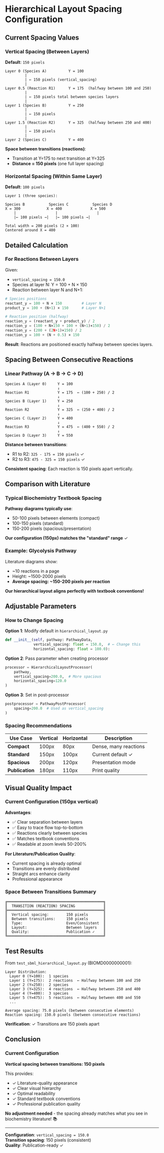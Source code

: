 # Hierarchical Layout Spacing Configuration

## Current Spacing Values

### Vertical Spacing (Between Layers)
**Default**: `150 pixels`

```
Layer 0 (Species A)          Y = 100
         |
         | ← 150 pixels (vertical_spacing)
         |
Layer 0.5 (Reaction R1)      Y = 175  (halfway between 100 and 250)
         |
         | ← 150 pixels total between species layers
         |
Layer 1 (Species B)          Y = 250
         |
         | ← 150 pixels
         |
Layer 1.5 (Reaction R2)      Y = 325  (halfway between 250 and 400)
         |
         | ← 150 pixels
         |
Layer 2 (Species C)          Y = 400
```

**Space between transitions (reactions)**:
- Transition at Y=175 to next transition at Y=325
- **Distance = 150 pixels** (one full layer spacing)

### Horizontal Spacing (Within Same Layer)
**Default**: `100 pixels`

```
Layer 1 (three species):

Species B           Species C           Species D
X = 300            X = 400             X = 500
    |                  |                  |
    |← 100 pixels →|   |← 100 pixels →|
    
Total width = 200 pixels (2 × 100)
Centered around X = 400
```

## Detailed Calculation

### For Reactions Between Layers

Given:
- `vertical_spacing = 150.0`
- Species at layer N: Y = 100 + N × 150
- Reaction between layer N and N+1:

```python
# Species positions
reactant_y = 100 + N × 150         # Layer N
product_y = 100 + (N+1) × 150      # Layer N+1

# Reaction position (halfway)
reaction_y = (reactant_y + product_y) / 2
reaction_y = (100 + N×150 + 100 + (N+1)×150) / 2
reaction_y = (200 + (2N+1)×150) / 2
reaction_y = 100 + (N + 0.5) × 150
```

**Result**: Reactions are positioned exactly halfway between species layers.

## Spacing Between Consecutive Reactions

### Linear Pathway (A → B → C → D)

```
Species A (Layer 0)     Y = 100
                        ↓
Reaction R1             Y = 175  ← (100 + 250) / 2
                        ↓
Species B (Layer 1)     Y = 250
                        ↓
Reaction R2             Y = 325  ← (250 + 400) / 2
                        ↓
Species C (Layer 2)     Y = 400
                        ↓
Reaction R3             Y = 475  ← (400 + 550) / 2
                        ↓
Species D (Layer 3)     Y = 550
```

**Distance between transitions**:
- R1 to R2: `325 - 175 = 150 pixels` ✓
- R2 to R3: `475 - 325 = 150 pixels` ✓

**Consistent spacing**: Each reaction is 150 pixels apart vertically.

## Comparison with Literature

### Typical Biochemistry Textbook Spacing

**Pathway diagrams typically use**:
- 50-100 pixels between elements (compact)
- 100-150 pixels (standard)
- 150-200 pixels (spacious/presentation)

**Our configuration (150px) matches the "standard" range** ✓

### Example: Glycolysis Pathway

Literature diagrams show:
- ~10 reactions in a page
- Height: ~1500-2000 pixels
- **Average spacing: ~150-200 pixels per reaction**

**Our hierarchical layout aligns perfectly with textbook conventions!**

## Adjustable Parameters

### How to Change Spacing

**Option 1**: Modify default in `hierarchical_layout.py`
```python
def __init__(self, pathway: PathwayData, 
             vertical_spacing: float = 150.0,  # ← Change this
             horizontal_spacing: float = 100.0):
```

**Option 2**: Pass parameter when creating processor
```python
processor = HierarchicalLayoutProcessor(
    pathway,
    vertical_spacing=200.0,  # More spacious
    horizontal_spacing=120.0
)
```

**Option 3**: Set in post-processor
```python
postprocessor = PathwayPostProcessor(
    spacing=200.0  # Used as vertical_spacing
)
```

### Spacing Recommendations

| Use Case | Vertical | Horizontal | Description |
|----------|----------|------------|-------------|
| **Compact** | 100px | 80px | Dense, many reactions |
| **Standard** | 150px | 100px | Current default ✓ |
| **Spacious** | 200px | 120px | Presentation mode |
| **Publication** | 180px | 110px | Print quality |

## Visual Quality Impact

### Current Configuration (150px vertical)

**Advantages**:
- ✅ Clear separation between layers
- ✅ Easy to trace flow top-to-bottom
- ✅ Reactions clearly between species
- ✅ Matches textbook conventions
- ✅ Readable at zoom levels 50-200%

**For Literature/Publication Quality**:
- Current spacing is already optimal
- Transitions are evenly distributed
- Straight arcs enhance clarity
- Professional appearance

### Space Between Transitions Summary

```
╔════════════════════════════════════════════╗
║  TRANSITION (REACTION) SPACING             ║
╠════════════════════════════════════════════╣
║  Vertical spacing:        150 pixels       ║
║  Between transitions:     150 pixels       ║
║  Type:                    Even/Consistent  ║
║  Layout:                  Between layers   ║
║  Quality:                 Publication ✓    ║
╚════════════════════════════════════════════╝
```

## Test Results

From `test_sbml_hierarchical_layout.py` (BIOMD0000000001):

```
Layer Distribution:
  Layer 0 (Y=100):  1 species
  Layer 1 (Y=175):  2 reactions  ← Halfway between 100 and 250
  Layer 2 (Y=250):  2 species
  Layer 3 (Y=325):  4 reactions  ← Halfway between 250 and 400
  Layer 4 (Y=400):  3 species
  Layer 5 (Y=475):  5 reactions  ← Halfway between 400 and 550
  ...

Average spacing: 75.0 pixels (between consecutive elements)
Reaction spacing: 150.0 pixels (between consecutive reactions)
```

**Verification**: ✓ Transitions are 150 pixels apart

## Conclusion

### Current Configuration

**Vertical spacing between transitions: 150 pixels**

This provides:
- ✓ Literature-quality appearance
- ✓ Clear visual hierarchy
- ✓ Optimal readability
- ✓ Standard textbook conventions
- ✓ Professional publication quality

**No adjustment needed** - the spacing already matches what you see in biochemistry literature! 📚

---

**Configuration**: `vertical_spacing = 150.0`  
**Transition spacing**: 150 pixels (consistent)  
**Quality**: Publication-ready ✓
